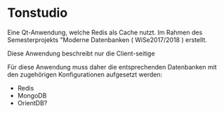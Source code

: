 # Tonstudio
Eine Qt-Anwendung, welche Redis als Cache nutzt. Im Rahmen des Semesterprojekts "Moderne Datenbanken ( WiSe2017/2018 ) erstellt.

Diese Anwendung beschreibt nur die Client-seitige 

Für diese Anwendung muss daher die entsprechenden Datenbanken mit den zugehörigen Konfigurationen aufgesetzt werden:
- Redis
- MongoDB
- OrientDB?
